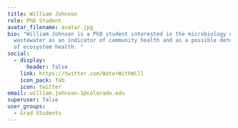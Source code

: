 ```yaml
---
title: William Johnson
role: PhD Student
avatar_filename: avatar.jpg
bio: "William Johnson is a PhD student interested in the microbiology of
  wastewater as an indicator of community health and as a possible determinant
  of ecosystem health. "
social:
  - display:
      header: false
    link: https://twitter.com/WaterWithWill
    icon_pack: fab
    icon: twitter
email: william.johnson-1@colorado.edu
superuser: false
user_groups:
  - Grad Students
---
```

